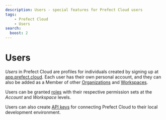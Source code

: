 ```yaml
---
description: Users - special features for Prefect Cloud users
tags:
    - Prefect Cloud
    - Users
search:
  boost: 2
---
```


# Users <span class="badge cloud"></span>

*Users* in Prefect Cloud are profiles for individuals created by signing up at [app.prefect.cloud](https://app.prefect.cloud). Each user has their own personal account, and they can also be added as a Member of other [Organizations](/cloud/organizations/) and [Workspaces](/cloud/workspaces/).

Users can be granted [roles](/cloud/users/roles/) with their respective permission sets at the *Account* and *Workspace* levels. 

Users can also create [API keys](/cloud/users/api-keys/) for connecting Prefect Cloud to their local development environment.